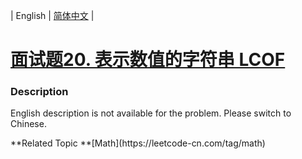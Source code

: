 | English | [简体中文](README.md) |

# [面试题20. 表示数值的字符串 LCOF](https://leetcode-cn.com/problems/biao-shi-shu-zhi-de-zi-fu-chuan-lcof)
 ### Description
<p>English description is not available for the problem. Please switch to Chinese.</p>
**Related Topic	**[Math](https://leetcode-cn.com/tag/math) 